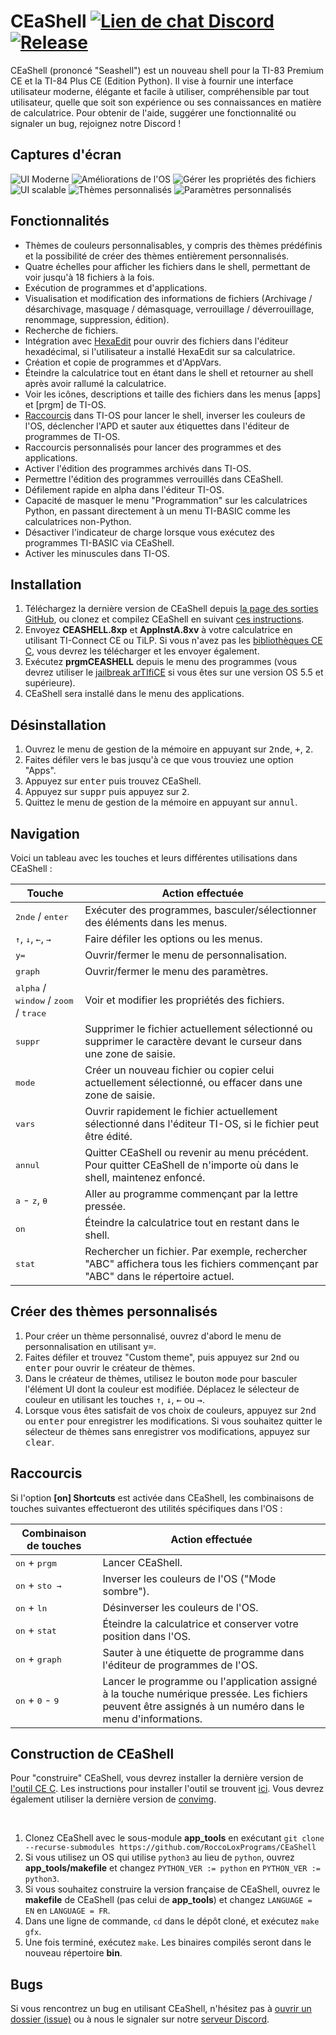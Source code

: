 # CEaShell [![Lien de chat Discord](https://img.shields.io/discord/1012426214226530424?logo=discord)](https://discord.gg/RDTtu258fW) [![Release](https://img.shields.io/github/v/release/RoccoLoxPrograms/CEaShell?include_prereleases)](https://github.com/roccoloxprograms/shell/releases/latest)

CEaShell (prononcé "Seashell") est un nouveau shell pour la TI-83 Premium CE et la TI-84 Plus CE (Edition Python). Il vise à fournir une interface utilisateur moderne, élégante et facile à utiliser, compréhensible par tout utilisateur, quelle que soit son expérience ou ses connaissances en matière de calculatrice. Pour obtenir de l'aide, suggérer une fonctionnalité ou signaler un bug, rejoignez notre Discord !

## Captures d'écran

![UI Moderne](screenshots/shell.gif "UI Moderne") ![Améliorations de l'OS](screenshots/osFileInfo.gif "Améliorations de l'OS")
![Gérer les propriétés des fichiers](screenshots/fileInfo.png "Gérer les propriétés des fichiers") ![UI scalable](screenshots/scalableUI.gif "UI scalable")
![Thèmes personnalisés](screenshots/customTheme.gif "Thèmes personnalisés") ![Paramètres personnalisés](screenshots/settings.gif "Paramètres personnalisés")

## Fonctionnalités

* Thèmes de couleurs personnalisables, y compris des thèmes prédéfinis et la possibilité de créer des thèmes entièrement personnalisés.
* Quatre échelles pour afficher les fichiers dans le shell, permettant de voir jusqu'à 18 fichiers à la fois.
* Exécution de programmes et d'applications.
* Visualisation et modification des informations de fichiers (Archivage / désarchivage, masquage / démasquage, verrouillage / déverrouillage, renommage, suppression, édition).
* Recherche de fichiers.
* Intégration avec [HexaEdit](https://github.com/captain-calc/HexaEdit-CE) pour ouvrir des fichiers dans l'éditeur hexadécimal, si l'utilisateur a installé HexaEdit sur sa calculatrice.
* Création et copie de programmes et d'AppVars.
* Éteindre la calculatrice tout en étant dans le shell et retourner au shell après avoir rallumé la calculatrice.
* Voir les icônes, descriptions et taille des fichiers dans les menus [apps] et [prgm] de TI-OS.
* [Raccourcis](#shortcuts) dans TI-OS pour lancer le shell, inverser les couleurs de l'OS, déclencher l'APD et sauter aux étiquettes dans l'éditeur de programmes de TI-OS.
* Raccourcis personnalisés pour lancer des programmes et des applications.
* Activer l'édition des programmes archivés dans TI-OS.
* Permettre l'édition des programmes verrouillés dans CEaShell.
* Défilement rapide en alpha dans l'éditeur TI-OS.
* Capacité de masquer le menu "Programmation" sur les calculatrices Python, en passant directement à un menu TI-BASIC comme les calculatrices non-Python.
* Désactiver l'indicateur de charge lorsque vous exécutez des programmes TI-BASIC via CEaShell.
* Activer les minuscules dans TI-OS.

## Installation

1. Téléchargez la dernière version de CEaShell depuis [la page des sorties GitHub](https://github.com/roccoloxprograms/CEaShell/releases/latest), ou clonez et compilez CEaShell en suivant [ces instructions](#building-ceashell).
2. Envoyez **CEASHELL.8xp** et **AppInstA.8xv** à votre calculatrice en utilisant TI-Connect CE ou TiLP. Si vous n'avez pas les [bibliothèques CE C](https://tiny.cc/clibs), vous devrez les télécharger et les envoyer également.
3. Exécutez **prgmCEASHELL** depuis le menu des programmes (vous devrez utiliser le [jailbreak arTIfiCE](https://yvantt.github.io/arTIfiCE) si vous êtes sur une version OS 5.5 et supérieure).
4. CEaShell sera installé dans le menu des applications.

## Désinstallation

1. Ouvrez le menu de gestion de la mémoire en appuyant sur <kbd>2nde</kbd>, <kbd>+</kbd>, <kbd>2</kbd>.
2. Faites défiler vers le bas jusqu'à ce que vous trouviez une option "Apps".
3. Appuyez sur <kbd>enter</kbd> puis trouvez CEaShell.
4. Appuyez sur <kbd>suppr</kbd> puis appuyez sur <kbd>2</kbd>.
5. Quittez le menu de gestion de la mémoire en appuyant sur <kbd>annul</kbd>.

## Navigation

Voici un tableau avec les touches et leurs différentes utilisations dans CEaShell :

| Touche                                                                     | Action effectuée                                                                                                 |
|---------------------------------------------------------------------------|------------------------------------------------------------------------------------------------------------------|
| <kbd>2nde</kbd> / <kbd>enter</kbd>                                         | Exécuter des programmes, basculer/sélectionner des éléments dans les menus.                                       |
| <kbd>↑</kbd>, <kbd>↓</kbd>, <kbd>←</kbd>, <kbd>→</kbd>                    | Faire défiler les options ou les menus.                                                                           |
| <kbd>y=</kbd>                                                             | Ouvrir/fermer le menu de personnalisation.                                                                        |
| <kbd>graph</kbd>                                                          | Ouvrir/fermer le menu des paramètres.                                                                             |
| <kbd>alpha</kbd> / <kbd>window</kbd> / <kbd>zoom</kbd> / <kbd>trace</kbd> | Voir et modifier les propriétés des fichiers.                                                                     |
| <kbd>suppr</kbd>                                                            | Supprimer le fichier actuellement sélectionné ou supprimer le caractère devant le curseur dans une zone de saisie.|
| <kbd>mode</kbd>                                                           | Créer un nouveau fichier ou copier celui actuellement sélectionné, ou effacer dans une zone de saisie.            |
| <kbd>vars</kbd>                                                           | Ouvrir rapidement le fichier actuellement sélectionné dans l'éditeur TI-OS, si le fichier peut être édité.        |
| <kbd>annul</kbd>                                                          | Quitter CEaShell ou revenir au menu précédent. Pour quitter CEaShell de n'importe où dans le shell, maintenez enfoncé.| 
| <kbd>a</kbd> - <kbd>z</kbd>, <kbd>θ</kbd>                                 | Aller au programme commençant par la lettre pressée.                                                             |
| <kbd>on</kbd>                                                             | Éteindre la calculatrice tout en restant dans le shell.                                                          |
| <kbd>stat</kbd>                                                           | Rechercher un fichier. Par exemple, rechercher "ABC" affichera tous les fichiers commençant par "ABC" dans le répertoire actuel.|

## Créer des thèmes personnalisés

1. Pour créer un thème personnalisé, ouvrez d'abord le menu de personnalisation en utilisant <kbd>y=</kbd>.
2. Faites défiler et trouvez "Custom theme", puis appuyez sur <kbd>2nd</kbd> ou <kbd>enter</kbd> pour ouvrir le créateur de thèmes.
3. Dans le créateur de thèmes, utilisez le bouton <kbd>mode</kbd> pour basculer l'élément UI dont la couleur est modifiée. Déplacez le sélecteur de couleur en utilisant les touches <kbd>↑</kbd>, <kbd>↓</kbd>, <kbd>←</kbd> ou <kbd>→</kbd>.
4. Lorsque vous êtes satisfait de vos choix de couleurs, appuyez sur <kbd>2nd</kbd> ou <kbd>enter</kbd> pour enregistrer les modifications. Si vous souhaitez quitter le sélecteur de thèmes sans enregistrer vos modifications, appuyez sur <kbd>clear</kbd>.

## Raccourcis

Si l'option **[on] Shortcuts** est activée dans CEaShell, les combinaisons de touches suivantes effectueront des utilités spécifiques dans l'OS :

| Combinaison de touches                      | Action effectuée                                                                                                  |
|---------------------------------------------|-------------------------------------------------------------------------------------------------------------------|
| <kbd>on</kbd> + <kbd>prgm</kbd>             | Lancer CEaShell.                                                                                                  |
| <kbd>on</kbd> + <kbd>sto →</kbd>            | Inverser les couleurs de l'OS ("Mode sombre").                                                                     |
| <kbd>on</kbd> + <kbd>ln</kbd>               | Désinverser les couleurs de l'OS.                                                                                  |
| <kbd>on</kbd> + <kbd>stat</kbd>             | Éteindre la calculatrice et conserver votre position dans l'OS.                                                    |
| <kbd>on</kbd> + <kbd>graph</kbd>            | Sauter à une étiquette de programme dans l'éditeur de programmes de l'OS.                                          |
| <kbd>on</kbd> + <kbd>0</kbd> - <kbd>9</kbd> | Lancer le programme ou l'application assigné à la touche numérique pressée. Les fichiers peuvent être assignés à un numéro dans le menu d'informations. |

## Construction de CEaShell

Pour "construire" CEaShell, vous devrez installer la dernière version de [l'outil CE C](https://ce-programming.github.io/toolchain/index.html). Les instructions pour installer l'outil se trouvent [ici](https://ce-programming.github.io/toolchain/static/getting-started.html#installing-the-ce-toolchain). Vous devrez également utiliser la dernière version de [convimg](https://github.com/mateoconlechuga/convimg).

<br />

1. Clonez CEaShell avec le sous-module **app_tools** en exécutant `git clone --recurse-submodules https://github.com/RoccoLoxPrograms/CEaShell`
2. Si vous utilisez un OS qui utilise `python3` au lieu de `python`, ouvrez **app_tools/makefile** et changez `PYTHON_VER := python` en `PYTHON_VER := python3`.
3. Si vous souhaitez construire la version française de CEaShell, ouvrez le **makefile** de CEaShell (pas celui de **app_tools**) et changez `LANGUAGE = EN` en `LANGUAGE = FR`.
4. Dans une ligne de commande, `cd` dans le dépôt cloné, et exécutez `make gfx`.
5. Une fois terminé, exécutez `make`. Les binaires compilés seront dans le nouveau répertoire **bin**.

## Bugs

Si vous rencontrez un bug en utilisant CEaShell, n'hésitez pas à [ouvrir un dossier (issue)](https://github.com/RoccoLoxPrograms/CEaShell/issues) ou à nous le signaler sur notre [serveur Discord](https://discord.gg/RDTtu258fW).
